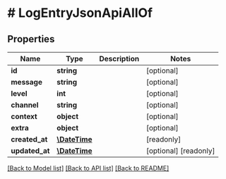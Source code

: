 # # LogEntryJsonApiAllOf

## Properties

Name | Type | Description | Notes
------------ | ------------- | ------------- | -------------
**id** | **string** |  | [optional]
**message** | **string** |  | [optional]
**level** | **int** |  | [optional]
**channel** | **string** |  | [optional]
**context** | **object** |  | [optional]
**extra** | **object** |  | [optional]
**created_at** | [**\DateTime**](\DateTime.md) |  | [readonly]
**updated_at** | [**\DateTime**](\DateTime.md) |  | [optional] [readonly]

[[Back to Model list]](../../README.md#models) [[Back to API list]](../../README.md#endpoints) [[Back to README]](../../README.md)
